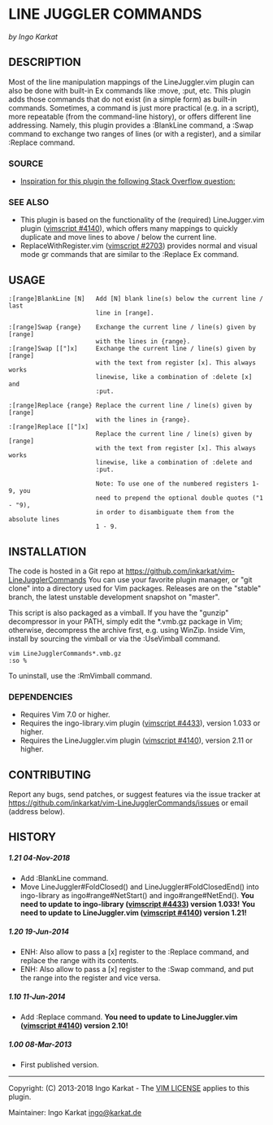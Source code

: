 LINE JUGGLER COMMANDS   
===============================================================================
_by Ingo Karkat_

DESCRIPTION
------------------------------------------------------------------------------

Most of the line manipulation mappings of the LineJuggler.vim plugin can
also be done with built-in Ex commands like :move, :put, etc. This plugin
adds those commands that do not exist (in a simple form) as built-in commands.
Sometimes, a command is just more practical (e.g. in a script), more
repeatable (from the command-line history), or offers different line
addressing.
Namely, this plugin provides a :BlankLine command, a :Swap command to
exchange two ranges of lines (or with a register), and a similar :Replace
command.

### SOURCE

- [Inspiration for this plugin the following Stack Overflow question:](http://stackoverflow.com/questions/15296393/line-swapping-in-vim/15298132)

### SEE ALSO

- This plugin is based on the functionality of the (required) LineJugger.vim
  plugin ([vimscript #4140](http://www.vim.org/scripts/script.php?script_id=4140)), which offers many mappings to quickly duplicate
  and move lines to above / below the current line.
- ReplaceWithRegister.vim ([vimscript #2703](http://www.vim.org/scripts/script.php?script_id=2703)) provides normal and visual mode
  gr commands that are similar to the :Replace Ex command.

USAGE
------------------------------------------------------------------------------

    :[range]BlankLine [N]   Add [N] blank line(s) below the current line / last
                            line in [range].

    :[range]Swap {range}    Exchange the current line / line(s) given by [range]
                            with the lines in {range}.
    :[range]Swap [["]x]     Exchange the current line / line(s) given by [range]
                            with the text from register [x]. This always works
                            linewise, like a combination of :delete [x] and
                            :put.

    :[range]Replace {range} Replace the current line / line(s) given by [range]
                            with the lines in {range}.
    :[range]Replace [["]x]
                            Replace the current line / line(s) given by [range]
                            with the text from register [x]. This always works
                            linewise, like a combination of :delete and
                            :put.

                            Note: To use one of the numbered registers 1-9, you
                            need to prepend the optional double quotes ("1 - "9),
                            in order to disambiguate them from the absolute lines
                            1 - 9.

INSTALLATION
------------------------------------------------------------------------------

The code is hosted in a Git repo at
    https://github.com/inkarkat/vim-LineJugglerCommands
You can use your favorite plugin manager, or "git clone" into a directory used
for Vim packages. Releases are on the "stable" branch, the latest unstable
development snapshot on "master".

This script is also packaged as a vimball. If you have the "gunzip"
decompressor in your PATH, simply edit the \*.vmb.gz package in Vim; otherwise,
decompress the archive first, e.g. using WinZip. Inside Vim, install by
sourcing the vimball or via the :UseVimball command.

    vim LineJugglerCommands*.vmb.gz
    :so %

To uninstall, use the :RmVimball command.

### DEPENDENCIES

- Requires Vim 7.0 or higher.
- Requires the ingo-library.vim plugin ([vimscript #4433](http://www.vim.org/scripts/script.php?script_id=4433)), version 1.033 or
  higher.
- Requires the LineJuggler.vim plugin ([vimscript #4140](http://www.vim.org/scripts/script.php?script_id=4140)), version 2.11 or
  higher.

CONTRIBUTING
------------------------------------------------------------------------------

Report any bugs, send patches, or suggest features via the issue tracker at
https://github.com/inkarkat/vim-LineJugglerCommands/issues or email (address
below).

HISTORY
------------------------------------------------------------------------------

##### 1.21    04-Nov-2018
- Add :BlankLine command.
- Move LineJuggler#FoldClosed() and LineJuggler#FoldClosedEnd() into
  ingo-library as ingo#range#NetStart() and ingo#range#NetEnd().
  __You need to update to ingo-library ([vimscript #4433](http://www.vim.org/scripts/script.php?script_id=4433)) version 1.033!__
  __You need to update to LineJuggler.vim ([vimscript #4140](http://www.vim.org/scripts/script.php?script_id=4140)) version 1.21!__

##### 1.20    19-Jun-2014
- ENH: Also allow to pass a [x] register to the :Replace command, and replace
  the range with its contents.
- ENH: Also allow to pass a [x] register to the :Swap command, and put the
  range into the register and vice versa.

##### 1.10    11-Jun-2014
- Add :Replace command.
  __You need to update to LineJuggler.vim ([vimscript #4140](http://www.vim.org/scripts/script.php?script_id=4140)) version 2.10!__

##### 1.00    08-Mar-2013
- First published version.

------------------------------------------------------------------------------
Copyright: (C) 2013-2018 Ingo Karkat -
The [VIM LICENSE](http://vimdoc.sourceforge.net/htmldoc/uganda.html#license) applies to this plugin.

Maintainer:     Ingo Karkat <ingo@karkat.de>
